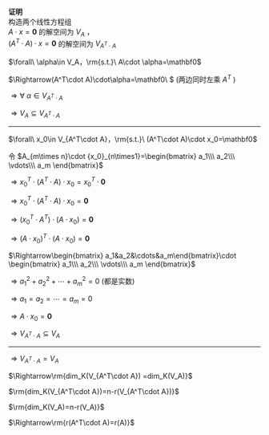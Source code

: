 **证明**  
构造两个线性方程组  
 $A\cdot x=\mathbf0$ 的解空间为 $V_A$ ，  
 $(A^T\cdot A)\cdot x=\mathbf0$ 的解空间为 $V_{A^T\cdot A}$  
  
 $\forall\ \alpha\in V_A，\rm{s.t.}\  
A\cdot \alpha=\mathbf0$  
  
 $\Rightarrow(A^T\cdot A)\cdot\alpha=\mathbf0\ $ (两边同时左乘 $A^T$ )  
  
 $\Rightarrow\forall\ \alpha\in V_{A^T\cdot A}$  
  
 $\Rightarrow V_A\subseteq V_{A^T\cdot A}$  
  
---  
 $\forall\ x_0\in V_{A^T\cdot A}，\rm{s.t.}\  
(A^T\cdot A)\cdot x_0=\mathbf0$  
  
令 $A_{m\times n}\cdot {x_0}_{n\times1}=\begin{bmatrix}  
a_1\\\ a_2\\\ \vdots\\\ a_m  
\end{bmatrix}$  
  
 $\Rightarrow x_0^T\cdot  
(A^T\cdot A)\cdot x_0=x_0^T\cdot\mathbf0$  
  
 $\Rightarrow x_0^T\cdot  
(A^T\cdot A)\cdot x_0=\mathbf0$  
  
 $\Rightarrow(x_0^T\cdot  
A^T)\cdot(A\cdot x_0)=\mathbf0$  
  
 $\Rightarrow(A\cdot x_0)^T  
\cdot(A\cdot x_0)=\mathbf0$  
  
 $\Rightarrow\begin{bmatrix}  
a_1&a_2&\cdots&a_m\end{bmatrix}\cdot  
\begin{bmatrix}  
a_1\\\ a_2\\\ \vdots\\\ a_m  
\end{bmatrix}$  
  
 $\Rightarrow a_1^2+a_2^2+\cdots+a_m^2=0$  (都是实数)  
  
 $\Rightarrow a_1=a_2=\cdots=a_m=0$  
  
 $\Rightarrow A\cdot x_0=\mathbf0$  
  
 $\Rightarrow V_{A^T\cdot A}\subseteq V_A$  
  
---  
 $\Rightarrow V_{A^T\cdot A}=V_A$  
  
 $\Rightarrow\rm{dim_K(V_{A^T\cdot A})  
=dim_K(V_A)}$  
  
 $\rm{dim_K(V_{A^T\cdot A})=n-r(V_{A^T\cdot A})}$  
  
 $\rm{dim_K(V_A)=n-r(V_A)}$  
  
  
 $\Rightarrow\rm{r(A^T\cdot A)=r(A)}$  
  
  
  
  
  
  
  
